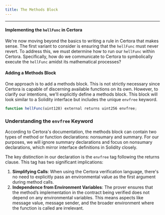 ```yaml
---
title: The Methods Block
---
```


---


#### Implementing the `hellFunc` in Certora

We're now moving beyond the basics to writing a rule in Certora that makes sense. The first variant to consider is ensuring that the `hellFunc` must never revert. To address this, we must determine how to run our `hellFunc` within Certora. Specifically, how do we communicate to Certora to symbolically execute the `hellFunc` amidst its mathematical processes?

#### Adding a Methods Block

One approach is to add a methods block. This is not strictly necessary since Certora is capable of discerning available functions on its own. However, to clarify our intentions, we'll explicitly define a methods block. This block will look similar to a Solidity interface but includes the unique `envfree` keyword.

```js
function hellFunc(uint128) external returns uint256 envfree;
```

### Understanding the `envfree` Keyword

According to Certora's documentation, the methods block can contain two types of method or function declarations: nonsumary and summary. For our purposes, we will ignore summary declarations and focus on nonsumary declarations, which mirror interface definitions in Solidity closely.

The key distinction in our declaration is the `envfree` tag following the returns clause. This tag has two significant implications:

1. **Simplifying Calls**: When using the Certora verification language, there's no need to explicitly pass an environmental value as the first argument during method calls.
2. **Independence from Environment Variables**: The prover ensures that the method’s implementation in the contract being verified does not depend on any environmental variables. This means aspects like message value, message sender, and the broader environment where the function is called are irrelevant.

